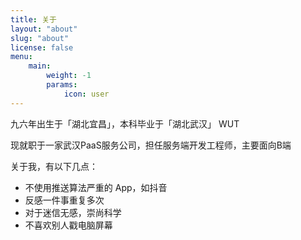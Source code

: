 ```yaml
---
title: 关于
layout: "about"
slug: "about"
license: false
menu:
    main: 
        weight: -1
        params:
            icon: user
---
```


九六年出生于「湖北宜昌」，本科毕业于「湖北武汉」 WUT

现就职于一家武汉PaaS服务公司，担任服务端开发工程师，主要面向B端

关于我，有以下几点：

- 不使用推送算法严重的 App，如抖音
- 反感一件事重复多次
- 对于迷信无感，崇尚科学
- 不喜欢别人戳电脑屏幕

